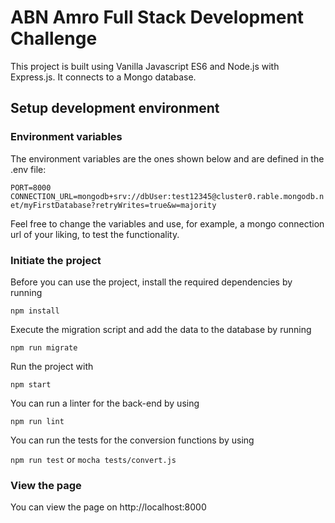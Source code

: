 # ABN Amro Full Stack Development Challenge

This project is built using Vanilla Javascript ES6 and Node.js with Express.js. It connects to a Mongo database.

## Setup development environment

### Environment variables

The environment variables are the ones shown below and are defined in the .env file:

`PORT=8000`
`CONNECTION_URL=mongodb+srv://dbUser:test12345@cluster0.rable.mongodb.net/myFirstDatabase?retryWrites=true&w=majority`

Feel free to change the variables and use, for example, a mongo connection url of your liking, to test the functionality.

### Initiate the project

Before you can use the project, install the required dependencies by running

`npm install`

Execute the migration script and add the data to the database by running

`npm run migrate`

Run the project with 

`npm start`

You can run a linter for the back-end by using 

`npm run lint`

You can run the tests for the conversion functions by using 

`npm run test` or `mocha tests/convert.js`


### View the page
You can view the page on http://localhost:8000
